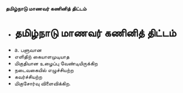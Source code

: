 **தமிழ்நாடு மாணவர் கணினித் திட்டம்**
- # தமிழ்நாடு மாணவர் கணினித் திட்டம்
- a. பளுவான
- எளிதிற் கையாளமுடியாத
- மிகுதியான உழைப்பு வேண்டியிருக்கிற
- நடைவகையில் எழுச்சியற்ற
- கவர்ச்சியற்ற
- மிகுசோர்வு விளைவிக்கிற.

